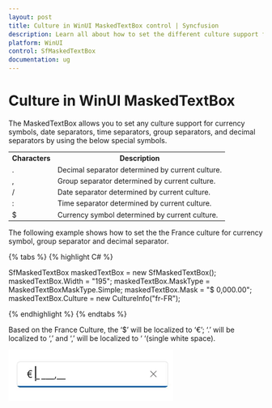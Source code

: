 ```yaml
---
layout: post
title: Culture in WinUI MaskedTextBox control | Syncfusion
description: Learn all about how to set the different culture support for currency symbols, date, time, decimal, and group separators in the MaskedTextBox (SfMaskedTextBox) control.
platform: WinUI
control: SfMaskedTextBox
documentation: ug
---
```


# Culture in WinUI MaskedTextBox

The MaskedTextBox allows you to set any culture support for currency symbols, date separators, time separators, group separators, and decimal separators by using the below special symbols.

<table>
<tr>
<th>
Characters</th><th>
Description</th>
</tr>
<tr>
<td>
.
</td>
<td>
Decimal separator determined by current culture.
</td>
</tr>
<tr>
<td>
,
</td>
<td>
Group separator determined by current culture.
</td>
</tr>
<tr>
<td>
/
</td>
<td>
Date separator determined by current culture.
</td>
</tr>
<tr>
<td>
:
</td>
<td>
Time separator determined by current culture.
</td>
</tr>
<tr>
<td>
$
</td>
<td>
Currency symbol determined by current culture.
</td>
</tr>
</table>

The following example shows how to set the the France culture for currency symbol, group separator and decimal separator.

{% tabs %}
{% highlight C# %}

SfMaskedTextBox maskedTextBox = new SfMaskedTextBox();
maskedTextBox.Width = "195";
maskedTextBox.MaskType = MaskedTextBoxMaskType.Simple;
maskedTextBox.Mask = "$ 0,000.00";
maskedTextBox.Culture = new CultureInfo("fr-FR");

{% endhighlight %}
{% endtabs %}

Based on the France Culture, the ‘$’ will be localized to ‘€’; ‘.’ will be localized to ‘,’ and ‘,’ will be localized to ‘ ‘(single white space).

![WinUI MaskedTextBox culture](MaskedTextBox_Images/winui_masked_textbox_culture.gif)
